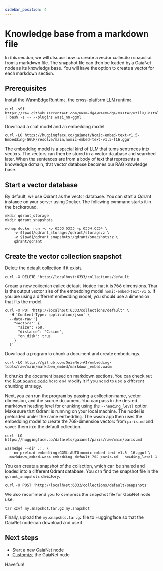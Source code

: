 ```yaml
---
sidebar_position: 4
---
```


# Knowledge base from a markdown file

In this section, we will discuss how to create a vector collection snapshot from a markdown file. The 
snapshot file can then be loaded by a GaiaNet node as its knowledge base. 
You will have the option to create a vector for each markdown section.

## Prerequisites

Install the WasmEdge Runtime, the cross-platform LLM runtime.

```
curl -sSf https://raw.githubusercontent.com/WasmEdge/WasmEdge/master/utils/install.sh | bash -s -- --plugins wasi_nn-ggml
```

Download a chat model and an embedding model.

```
curl -LO https://huggingface.co/gaianet/Nomic-embed-text-v1.5-Embedding-GGUF/resolve/main/nomic-embed-text-v1.5-f16.gguf
```

The embedding model is a special kind of LLM that turns sentences into vectors. The vectors can then be stored in a vector database and searched later. When the sentences are from a body of text that represents a knowledge domain, that vector database becomes our RAG knowledge base. 

## Start a vector database

By default, we use Qdrant as the vector database. You can start a Qdrant instance on your server using Docker. The following command starts it in the background.

```
mkdir qdrant_storage
mkdir qdrant_snapshots

nohup docker run -d -p 6333:6333 -p 6334:6334 \
    -v $(pwd)/qdrant_storage:/qdrant/storage:z \
    -v $(pwd)/qdrant_snapshots:/qdrant/snapshots:z \
    qdrant/qdrant
```

## Create the vector collection snapshot

Delete the default collection if it exists.

```
curl -X DELETE 'http://localhost:6333/collections/default'
```

Create a new collection called default. Notice that it is 768 dimensions. That is the output vector size of the embedding model `nomic-embed-text-v1.5`. If you are using a different embedding model, you should use a dimension that fits the model.

```
curl -X PUT 'http://localhost:6333/collections/default' \
  -H 'Content-Type: application/json' \
  --data-raw '{
    "vectors": {
      "size": 768,
      "distance": "Cosine",
      "on_disk": true
    }
  }'
```

Download a program to chunk a document and create embeddings.

```
curl -LO https://github.com/GaiaNet-AI/embedding-tools/raw/main/markdown_embed/markdown_embed.wasm
```

It chunks the document based on markdown sections. You can check out the [Rust source code](https://github.com/GaiaNet-AI/embedding-tools/tree/main/markdown_embed) here and modify it if you need to use a different chunking strategy.

Next, you can run the program by passing a collection name, vector dimension, and the source document. You can pass in the desired markdown heading level for chunking using the `--heading_level` option. Make sure that Qdrant is running on your local machine. The model is preloaded under the name embedding. The wasm app then uses the embedding model to create the 768-dimension vectors from `paris.md` and saves them into the default collection.

```
curl -LO https://huggingface.co/datasets/gaianet/paris/raw/main/paris.md

wasmedge --dir .:. \
  --nn-preload embedding:GGML:AUTO:nomic-embed-text-v1.5-f16.gguf \
  markdown_embed.wasm embedding default 768 paris.md --heading_level 1
```

You can create a snapshot of the collection, which can be shared and loaded into a different Qdrant database. You can find the snapshot file in the `qdrant_snapshots` directory.

```
curl -X POST 'http://localhost:6333/collections/default/snapshots'
```

We also recommend you to compress the snapshot file for GaiaNet node use.

```
tar czvf my.snapshot.tar.gz my.snapshot
```

Finally, upload the `my.snapshot.tar.gz` file to Huggingface so that the GaiaNet node can download and use it.

## Next steps

* [Start](../../node-guide/quick-start) a new GaiaNet node
* [Customize](../../node-guide/customize) the GaiaNet node

Have fun!
